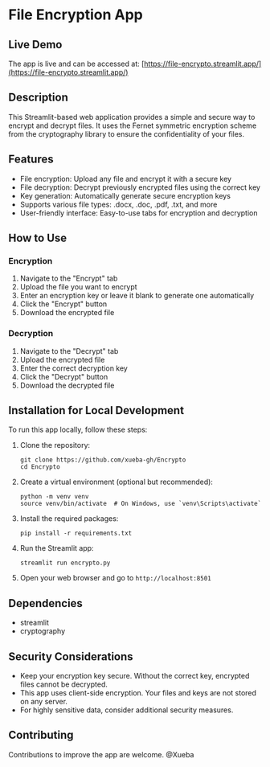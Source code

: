 # File Encryption App

## Live Demo
The app is live and can be accessed at: [https://file-encrypto.streamlit.app/](https://file-encrypto.streamlit.app/)

## Description
This Streamlit-based web application provides a simple and secure way to encrypt and decrypt files. It uses the Fernet symmetric encryption scheme from the cryptography library to ensure the confidentiality of your files.

## Features
- File encryption: Upload any file and encrypt it with a secure key
- File decryption: Decrypt previously encrypted files using the correct key
- Key generation: Automatically generate secure encryption keys
- Supports various file types: .docx, .doc, .pdf, .txt, and more
- User-friendly interface: Easy-to-use tabs for encryption and decryption

## How to Use

### Encryption
1. Navigate to the "Encrypt" tab
2. Upload the file you want to encrypt
3. Enter an encryption key or leave it blank to generate one automatically
4. Click the "Encrypt" button
5. Download the encrypted file

### Decryption
1. Navigate to the "Decrypt" tab
2. Upload the encrypted file
3. Enter the correct decryption key
4. Click the "Decrypt" button
5. Download the decrypted file

## Installation for Local Development

To run this app locally, follow these steps:

1. Clone the repository:
   ```
   git clone https://github.com/xueba-gh/Encrypto
   cd Encrypto
   ```

2. Create a virtual environment (optional but recommended):
   ```
   python -m venv venv
   source venv/bin/activate  # On Windows, use `venv\Scripts\activate`
   ```

3. Install the required packages:
   ```
   pip install -r requirements.txt
   ```

4. Run the Streamlit app:
   ```
   streamlit run encrypto.py
   ```

5. Open your web browser and go to `http://localhost:8501`

## Dependencies
- streamlit
- cryptography

## Security Considerations
- Keep your encryption key secure. Without the correct key, encrypted files cannot be decrypted.
- This app uses client-side encryption. Your files and keys are not stored on any server.
- For highly sensitive data, consider additional security measures.

## Contributing
Contributions to improve the app are welcome.
@Xueba
